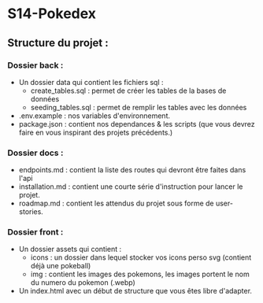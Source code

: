 # S14-Pokedex

## Structure du projet : 

### Dossier back : 

- Un dossier data qui contient les fichiers sql :
    - create_tables.sql : permet de créer les tables de la bases de données
    - seeding_tables.sql : permet de remplir les tables avec les données
- .env.example : nos variables d'environnement.
- package.json : contient nos dependances & les scripts (que vous devrez faire en vous inspirant des projets précédents.)

### Dossier docs : 

- endpoints.md : contient la liste des routes qui devront être faites dans l'api
- installation.md : contient une courte série d'instruction pour lancer le projet. 
- roadmap.md : contient les attendus du projet sous forme de user-stories.

### Dossier front : 

- Un dossier assets qui contient : 
  - icons : un dossier dans lequel stocker vos icons perso svg (contient déjà une pokeball)
  - img : contient les images des pokemons, les images portent le nom du numero du pokemon (<numero>.webp)
- Un index.html avec un début de structure que vous êtes libre d'adapter.